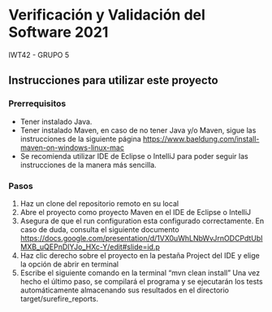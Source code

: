 # Verificación y Validación del Software 2021
IWT42 - GRUPO 5

## Instrucciones para utilizar este proyecto
### Prerrequisitos
-	Tener instalado Java.
-	Tener instalado Maven, en caso de no tener Java y/o Maven, sigue las instrucciones de  la siguiente página  https://www.baeldung.com/install-maven-on-windows-linux-mac
-	Se recomienda utilizar IDE de Eclipse o IntelliJ para poder seguir las instrucciones de la manera más sencilla.
### Pasos
1.	Haz un clone del repositorio remoto en su local
2.	Abre el proyecto como proyecto Maven en el IDE de Eclipse o IntelliJ
3.	Asegura de que el run configuration esta configurado correctamente. En caso de duda, consulta el siguiente documento https://docs.google.com/presentation/d/1VX0uWhLNbWvJrnODCPdtUbIMXB_uQEPnDIYJo_HXc-Y/edit#slide=id.p 
4.	Haz clic derecho sobre el proyecto en la pestaña Project del IDE y elige la opción de abrir en terminal
5.	Escribe el siguiente comando en la terminal “mvn clean install”
Una vez hecho el último paso, se compilará el programa y se ejecutarán los tests automáticamente almacenando sus resultados en el directorio target/surefire_reports.
